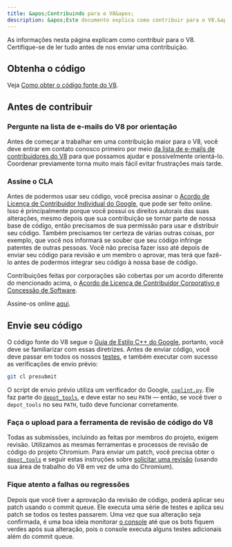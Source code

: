 ```yaml
---
title: &apos;Contribuindo para o V8&apos;
description: &apos;Este documento explica como contribuir para o V8.&apos;
---
```

As informações nesta página explicam como contribuir para o V8. Certifique-se de ler tudo antes de nos enviar uma contribuição.

## Obtenha o código

Veja [Como obter o código fonte do V8](/docs/source-code).

## Antes de contribuir

### Pergunte na lista de e-mails do V8 por orientação

Antes de começar a trabalhar em uma contribuição maior para o V8, você deve entrar em contato conosco primeiro por meio [da lista de e-mails de contribuidores do V8](https://groups.google.com/group/v8-dev) para que possamos ajudar e possivelmente orientá-lo. Coordenar previamente torna muito mais fácil evitar frustrações mais tarde.

### Assine o CLA

Antes de podermos usar seu código, você precisa assinar o [Acordo de Licença de Contribuidor Individual do Google](https://cla.developers.google.com/about/google-individual), que pode ser feito online. Isso é principalmente porque você possui os direitos autorais das suas alterações, mesmo depois que sua contribuição se tornar parte de nossa base de código, então precisamos de sua permissão para usar e distribuir seu código. Também precisamos ter certeza de várias outras coisas, por exemplo, que você nos informará se souber que seu código infringe patentes de outras pessoas. Você não precisa fazer isso até depois de enviar seu código para revisão e um membro o aprovar, mas terá que fazê-lo antes de podermos integrar seu código à nossa base de código.

Contribuições feitas por corporações são cobertas por um acordo diferente do mencionado acima, o [Acordo de Licença de Contribuidor Corporativo e Concessão de Software](https://cla.developers.google.com/about/google-corporate).

Assine-os online [aqui](https://cla.developers.google.com/).

## Envie seu código

O código fonte do V8 segue o [Guia de Estilo C++ do Google](https://google.github.io/styleguide/cppguide.html), portanto, você deve se familiarizar com essas diretrizes. Antes de enviar código, você deve passar em todos os nossos [testes](/docs/test), e também executar com sucesso as verificações de envio prévio:

```bash
git cl presubmit
```

O script de envio prévio utiliza um verificador do Google, [`cpplint.py`](https://raw.githubusercontent.com/google/styleguide/gh-pages/cpplint/cpplint.py). Ele faz parte do [`depot_tools`](https://dev.chromium.org/developers/how-tos/install-depot-tools), e deve estar no seu `PATH` — então, se você tiver o `depot_tools` no seu `PATH`, tudo deve funcionar corretamente.

### Faça o upload para a ferramenta de revisão de código do V8

Todas as submissões, incluindo as feitas por membros do projeto, exigem revisão. Utilizamos as mesmas ferramentas e processos de revisão de código do projeto Chromium. Para enviar um patch, você precisa obter o [`depot_tools`](https://dev.chromium.org/developers/how-tos/install-depot-tools) e seguir estas instruções sobre [solicitar uma revisão](https://chromium.googlesource.com/chromium/src/+/master/docs/contributing.md) (usando sua área de trabalho do V8 em vez de uma do Chromium).

### Fique atento a falhas ou regressões

Depois que você tiver a aprovação da revisão de código, poderá aplicar seu patch usando o commit queue. Ele executa uma série de testes e aplica seu patch se todos os testes passarem. Uma vez que sua alteração seja confirmada, é uma boa ideia monitorar [o console](https://ci.chromium.org/p/v8/g/main/console) até que os bots fiquem verdes após sua alteração, pois o console executa alguns testes adicionais além do commit queue.

